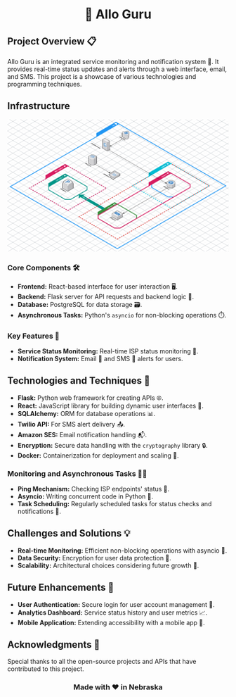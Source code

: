 <h1 align="center">
🐸 Allo Guru 
</h1>

## Project Overview 📋
Allo Guru is an integrated service monitoring and notification system 🚨. It provides real-time status updates and alerts through a web interface, email, and SMS. This project is a showcase of various technologies and programming techniques.

## Infrastructure
<p align="center">
  <img src="https://raw.githubusercontent.com/ecthelionvi/Images/main/Allo-Guru-infra.png" alt="Allo Guru">
</p>

### Core Components 🛠️
- **Frontend:** React-based interface for user interaction 🖥️.
- **Backend:** Flask server for API requests and backend logic 🧠.
- **Database:** PostgreSQL for data storage 🗃️.
- **Asynchronous Tasks:** Python's `asyncio` for non-blocking operations ⏱️.

### Key Features 🔑
- **Service Status Monitoring:** Real-time ISP status monitoring 📡.
- **Notification System:** Email 📧 and SMS 📱 alerts for users.

## Technologies and Techniques 🧪
- **Flask:** Python web framework for creating APIs 🌐.
- **React:** JavaScript library for building dynamic user interfaces 🔧.
- **SQLAlchemy:** ORM for database operations 📊.
- **Twilio API:** For SMS alert delivery 📤.
- **Amazon SES:** Email notification handling 📬.
- **Encryption:** Secure data handling with the `cryptography` library 🔒.
- **Docker:** Containerization for deployment and scaling 🐳.

### Monitoring and Asynchronous Tasks 🕵️‍♂️
- **Ping Mechanism:** Checking ISP endpoints' status 🏓.
- **Asyncio:** Writing concurrent code in Python 🐍.
- **Task Scheduling:** Regularly scheduled tasks for status checks and notifications 📅.

## Challenges and Solutions 💡
- **Real-time Monitoring:** Efficient non-blocking operations with asyncio 🚀.
- **Data Security:** Encryption for user data protection 🔐.
- **Scalability:** Architectural choices considering future growth 🌱.

## Future Enhancements 🔮
- **User Authentication:** Secure login for user account management 🔑.
- **Analytics Dashboard:** Service status history and user metrics 📈.
- **Mobile Application:** Extending accessibility with a mobile app 📲.

## Acknowledgments 🙏
Special thanks to all the open-source projects and APIs that have contributed to this project.

<h3 align="center">
Made with ❤️  in Nebraska
</h3>
